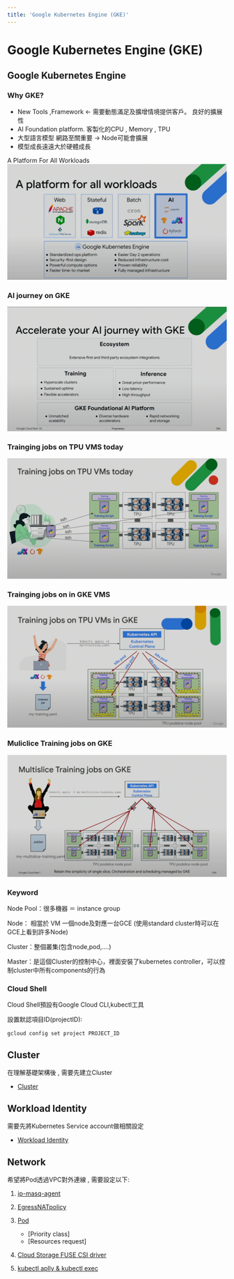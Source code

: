 ```yaml
---
title: 'Google Kubernetes Engine (GKE)'
---
```


Google Kubernetes Engine (GKE)
===

## Google Kubernetes Engine 

### Why GKE?

- New Tools ,Framework <- 需要動態滿足及擴增情境提供客戶。 良好的擴展性
- AI Foundation platform. 客製化的CPU , Memory , TPU
- 大型語言模型 網路至關重要 -> Node可能會擴展
- 模型成長遠遠大於硬體成長

A Platform For All Workloads
![Alt text](img/image.png)

### AI journey on GKE
![Alt text](img/messageImage_1697614300334.jpg)


### Trainging jobs on TPU VMS today
![Alt text](img/messageImage_1697614575031.jpg)


### Trainging jobs on in GKE VMS
![Alt text](img/messageImage_1697614632188.jpg)


### Muliclice Training jobs on GKE
![Alt text](img/messageImage_1697614827212.jpg)


### Keyword 

Node Pool：很多機器 ＝ instance group

Node： 相當於 VM 一個node及對應一台GCE (使用standard cluster時可以在GCE上看到許多Node)

Cluster：整個叢集(包含node,pod,....)

Master：是這個Cluster的控制中心，裡面安裝了kubernetes controller，可以控制cluster中所有components的行為


### Cloud Shell ###
Cloud Shell預設有Google Cloud CLI,kubectl工具

設置默認項目ID(projectID):
```
gcloud config set project PROJECT_ID
```

## Cluster
在理解基礎架構後 , 需要先建立Cluster
- [Cluster](element/Cluster/cluster.md)

## Workload Identity
需要先將Kubernetes Service account做相關設定
- [Workload Identity](Workload_Identity/workload-Identity.md)

## Network
希望將Pod透過VPC對外連線 , 需要設定以下:

1. [ip-masq-agent](Network/ip-masq-agent/ip-masq-agent.md)

2. [EgressNATpolicy](Network/EgressNATpolicy/EgressNATpolicy.md)

3. [Pod](element/Pod/readme.md)
   - [Priority class]
   - [Resources request]

4. [Cloud Storage FUSE CSI driver](gcs_fuse_csi_driver/README.md)
   
5. [kubectl aplly & kubectl exec](Kubectl/README.md)